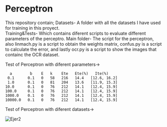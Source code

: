 # Perceptron

This repository contain; 
Datasets- A folder with all the datasets I have used for training in this proyect.  
Training&Tests- Which contains diferent scripts to evaluate different parameters of the perceptro. 
Main folder- The script for the perceptron, also linmach.py is a script to obtain the weights matrix, confus.py is a script to calculate the error, and lastly ocr.py is a script to show the images that containc the OCR dataset. 

Test of Perceptron with diferent parameters->

      a        b    E   k    Ete   Ete(%)   Ite(%)
     0.1      0.1   0   58   216   14.4   [12.6, 16.2]
     1.0      0.1   0   81   204   13.6   [11.9, 15.3]
    10.0      0.1   0   76   212   14.1   [12.4, 15.9]
    100.0     0.1   0   76   212   14.1   [12.4, 15.9]
    1000.0    0.1   0   76   212   14.1   [12.4, 15.9]
    10000.0   0.1   0   76   212   14.1   [12.4, 15.9]
 
 
 Test of Perceptron with diferent datasets->
 
 ![Ejer2](https://user-images.githubusercontent.com/99536660/167117833-9867803c-431e-4dae-a7ff-48682fcdeee4.png)
